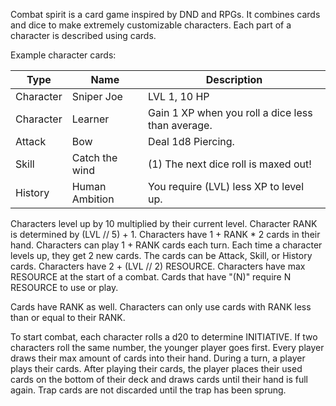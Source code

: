 Combat spirit is a card game inspired by DND and RPGs.
It combines cards and dice to make extremely customizable characters.
Each part of a character is described using cards.

Example character cards:

| Type | Name | Description |
| ---- | ---- | ---- |
| Character | Sniper Joe | LVL 1, 10 HP |
| Character | Learner | Gain 1 XP when you roll a dice less than average. |
| Attack | Bow | Deal 1d8 Piercing. |
| Skill | Catch the wind | (1) The next dice roll is maxed out! |
| History | Human Ambition | You require (LVL) less XP to level up. |
Characters level up by 10 multiplied by their current level.
Character RANK is determined by (LVL // 5) + 1.
Characters have 1 + RANK * 2 cards in their hand.
Characters can play 1 + RANK cards each turn.
Each time a character levels up, they get 2 new cards.
The cards can be Attack, Skill, or History cards.
Characters have 2 + (LVL // 2) RESOURCE.
Characters have max RESOURCE at the start of a combat.
Cards that have "(N)" require N RESOURCE to use or play.

Cards have RANK as well.
Characters can only use cards with RANK less than or equal to their RANK.

To start combat, each character rolls a d20 to determine INITIATIVE.
If two characters roll the same number, the younger player goes first.
Every player draws their max amount of cards into their hand.
During a turn, a player plays their cards.
After playing their cards, the player places their used cards on the bottom of their deck and draws cards until their hand is full again.
Trap cards are not discarded until the trap has been sprung.

